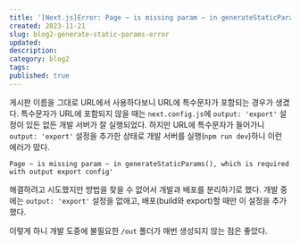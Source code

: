 ```yaml
---
title: '[Next.js]Error: Page ~ is missing param ~ in generateStaticParams(), which is required with output export config'
created: 2023-11-21
slug: blog2-generate-static-params-error
updated:
description:
category: blog2
tags:
published: true
---
```


게시판 이름을 그대로 URL에서 사용하다보니 URL에 특수문자가 포함되는 경우가 생겼다. 특수문자가 URL에 포함되지 않을 때는 `next.config.js`에 `output: 'export'` 설정이 있든 없든 개발 서버가 잘 실행되었다. 하지만 URL에 특수문자가 들어가니 `output: 'export'` 설정을 추가한 상태로 개발 서버를 실행(`npm run dev`)하니 이런 에러가 떴다.

```
Page ~ is missing param ~ in generateStaticParams(), which is required with output export config'
```

해결하려고 시도했지만 방법을 찾을 수 없어서 개발과 배포를 분리하기로 했다. 개발 중에는 `output: 'export'` 설정을 없애고, 배포(build와 export)할 때만 이 설정을 추가했다.

이렇게 하니 개발 도중에 불필요한 `/out` 폴더가 매번 생성되지 않는 점은 좋았다.
